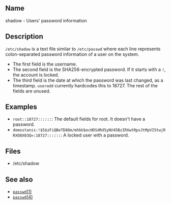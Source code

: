 ## Name

shadow - Users' password information

## Description

`/etc/shadow` is a text file similar to `/etc/passwd` where each line represents
colon-separated password information of a user on the system.
- The first field is the username.
- The second field is the SHA256-encrypted password. If it starts with a `!`, the account is locked.
- The third field is the date at which the password was last changed, as a timestamp. `useradd` currently hardcodes this to 18727.
The rest of the fields are unused.

## Examples

* `root::18727::::::`: The default fields for root. It doesn't have a password.
* `demostanis:!$5$zFiQBeTD88m/mhbU$ecHDSdRd5yNV45BzIRXwtRpxJtMpVI5twjRRXO8X03Q=:18727::::::`: A locked user with a password.

## Files

* /etc/shadow

## See also

* [`passwd`(1)](help://man/1/passwd)
* [`passwd`(4)](help://man/4/passwd)
